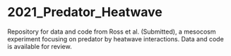 # 2021_Predator_Heatwave
Repository for data and code from Ross et al. (Submitted), a mesocosm experiment focusing on predator by heatwave interactions. Data and code is available for review.
